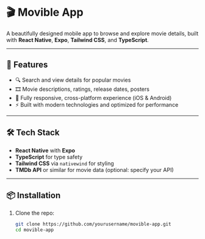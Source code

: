 # 🎬 Movible App

A beautifully designed mobile app to browse and explore movie details, built with **React Native**, **Expo**, **Tailwind CSS**, and **TypeScript**.

---

## 🚀 Features

- 🔍 Search and view details for popular movies
- 🎞️ Movie descriptions, ratings, release dates, posters
- 📱 Fully responsive, cross-platform experience (iOS & Android)
- ⚡ Built with modern technologies and optimized for performance

---

## 🛠️ Tech Stack

- **React Native** with **Expo**
- **TypeScript** for type safety
- **Tailwind CSS** via `nativewind` for styling
- **TMDb API** or similar for movie data (optional: specify your API)

---

## 📦 Installation

1. Clone the repo:
   ```bash
   git clone https://github.com/yourusername/movible-app.git
   cd movible-app
